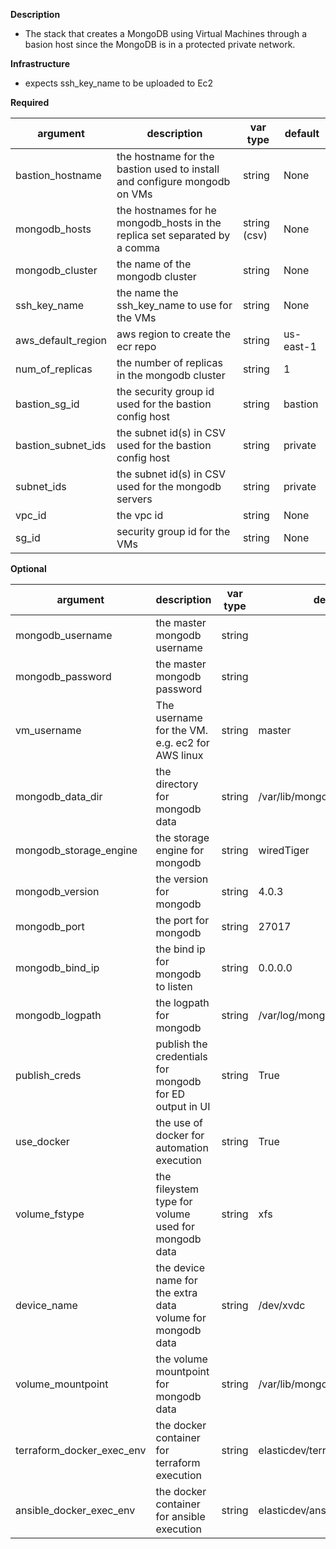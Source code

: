 **Description**

  - The stack that creates a MongoDB using Virtual Machines through a basion host since the MongoDB is in a protected private network.

**Infrastructure**

  - expects ssh_key_name to be uploaded to Ec2

**Required**

| argument      | description                            | var type | default      |
| ------------- | -------------------------------------- | -------- | ------------ |
| bastion_hostname   | the hostname for the bastion used to install and configure mongodb on VMs       | string   | None         |
| mongodb_hosts   | the hostnames for he mongodb_hosts in the replica set separated by a comma       | string (csv)   | None         |
| mongodb_cluster   | the name of the mongodb cluster       | string   | None         |
| ssh_key_name   | the name the ssh_key_name to use for the VMs       | string   | None         |
| aws_default_region   | aws region to create the ecr repo                | string   | us-east-1         |
| num_of_replicas   | the number of replicas in the mongodb cluster       | string   | 1         |
| bastion_sg_id   | the security group id used for the bastion config host      | string   | bastion         |
| bastion_subnet_ids   | the subnet id(s) in CSV used for the bastion config host      | string   | private         |
| subnet_ids   | the subnet id(s) in CSV used for the mongodb servers     | string   | private         |
| vpc_id | the vpc id | string   | None       |
| sg_id | security group id for the VMs | string   | None       |

**Optional**

| argument           | description                            | var type |  default      |
| ------------- | -------------------------------------- | -------- | ------------ |
| mongodb_username | the master mongodb username    | string   | <random>       |
| mongodb_password | the master mongodb password    | string   | <random>       |
| vm_username | The username for the VM.  e.g. ec2 for AWS linux     | string   | master       |
| mongodb_data_dir | the directory for mongodb data | string   | /var/lib/mongodb       |
| mongodb_storage_engine | the storage engine for mongodb | string   | wiredTiger       |
| mongodb_version | the version for mongodb | string   | 4.0.3       |
| mongodb_port | the port for mongodb | string   | 27017       |
| mongodb_bind_ip | the bind ip for mongodb to listen | string   | 0.0.0.0       |
| mongodb_logpath | the logpath for mongodb | string   | /var/log/mongodb/mongod.log      |
| publish_creds | publish the credentials for mongodb for ED output in UI | string   | True     |
| use_docker | the use of docker for automation execution | string   | True     |
| volume_fstype | the fileystem type for volume used for mongodb data | string   | xfs       |
| device_name | the device name for the extra data volume for mongodb data | string   | /dev/xvdc       |
| volume_mountpoint | the volume mountpoint for mongodb data | string   | /var/lib/mongodb       |
| terraform_docker_exec_env | the docker container for terraform execution | string   | elasticdev/terraform-run-env       |
| ansible_docker_exec_env | the docker container for ansible execution | string   | elasticdev/ansible-run-env       |
